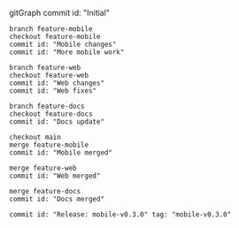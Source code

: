gitGraph
commit id: "Initial"

    branch feature-mobile
    checkout feature-mobile
    commit id: "Mobile changes"
    commit id: "More mobile work"

    branch feature-web
    checkout feature-web
    commit id: "Web changes"
    commit id: "Web fixes"

    branch feature-docs
    checkout feature-docs
    commit id: "Docs update"

    checkout main
    merge feature-mobile
    commit id: "Mobile merged"

    merge feature-web
    commit id: "Web merged"

    merge feature-docs
    commit id: "Docs merged"

    commit id: "Release: mobile-v0.3.0" tag: "mobile-v0.3.0"
